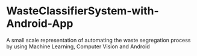 # WasteClassifierSystem-with-Android-App
A small scale representation of automating the waste segregation process by using Machine Learning, Computer Vision and Android 
